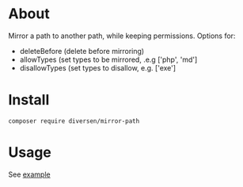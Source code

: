 # About

Mirror a path to another path, while keeping permissions. 
Options for: 

* deleteBefore (delete before mirroring)
* allowTypes (set types to be mirrored, .e.g ['php', 'md']
* disallowTypes (set types to disallow, e.g. ['exe']

# Install

    composer require diversen/mirror-path

# Usage

See [example](test/test/example.php)
